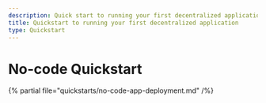 ```yaml
---
description: Quick start to running your first decentralized application on Golem
title: Quickstart to running your first decentralized application
type: Quickstart
---
```


# No-code Quickstart

{% partial file="quickstarts/no-code-app-deployment.md" /%}
